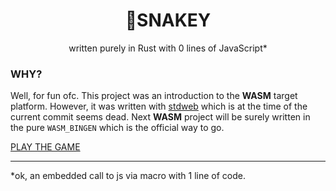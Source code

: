 <div align="center">
    <h1>🐍SNAKEY</h1>
    written purely in Rust with 0 lines of JavaScript*
</div>



### WHY?
Well, for fun ofc. This project was an introduction to the **WASM** target platform. However, it was written with [stdweb](https://github.com/koute/stdweb) which is at the time of the current commit seems dead.
Next **WASM** project will be surely written in the pure `WASM_BINGEN` which is the official way to go.

[PLAY THE GAME](https://nyanguy.github.io/rust.wasm.snake/static/)


----

*ok, an embedded call to js via macro with 1 line of code.
